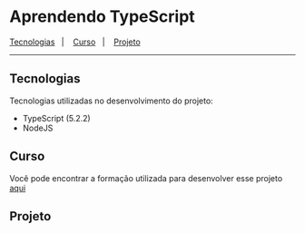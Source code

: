 # Aprendendo TypeScript

<p>
    <a href="#tecnologias">Tecnologias</a>&nbsp;&nbsp;&nbsp;|&nbsp;&nbsp;&nbsp;
    <a href="#curso">Curso</a>&nbsp;&nbsp;&nbsp;|&nbsp;&nbsp;&nbsp;
    <a href="#projeto">Projeto</a>
</p>

---

## Tecnologias

Tecnologias utilizadas no desenvolvimento do projeto:

- TypeScript (5.2.2)
- NodeJS

## Curso

Você pode encontrar a formação utilizada para desenvolver esse projeto [aqui](https://cursos.alura.com.br/formacao-typescript)

## Projeto